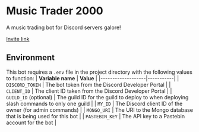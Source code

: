 # Music Trader 2000

A music trading bot for Discord servers galore!

[Invite link](https://discord.com/oauth2/authorize?client_id=1052703572510384148&permissions=380105124864&integration_type=0&scope=bot)

## Environment

This bot requires a `.env` file in the project directory with the following values to function:
| **Variable name** | **Value** |
|-------------------|-----------|
| `DISCORD_TOKEN` | The bot token from the Discord Developer Portal |
| `CLIENT_ID` | The client ID taken from the Discord Developer Portal |
| `GUILD_ID` (optional) | The guild ID for the guild to deploy to when deploying slash commands to only one guild |
| `MY_ID` | The Discord client ID of the owner (for admin commands) |
| `MONGO_URI` | The URI to the Mongo database that is being used for this bot |
| `PASTEBIN_KEY` | The API key to a Pastebin account for the bot |
